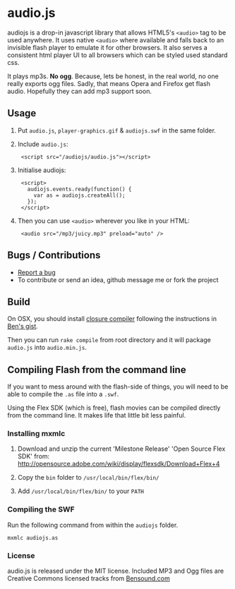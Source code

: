 # audio.js

audiojs is a drop-in javascript library that allows HTML5's `<audio>` tag to
be used anywhere. It uses native `<audio>` where available and falls back
to an invisible flash player to emulate it for other browsers. It also serves
a consistent html player UI to all browsers which can be styled used standard css.

It plays mp3s. **No ogg**. Because, lets be honest, in the real world, no one
really exports ogg files. Sadly, that means Opera and Firefox get flash audio.
Hopefully they can add mp3 support soon.

## Usage

1. Put `audio.js`, `player-graphics.gif` & `audiojs.swf` in the same folder.

2. Include `audio.js`:

        <script src="/audiojs/audio.js"></script>

3. Initialise audiojs:

        <script>
          audiojs.events.ready(function() {
            var as = audiojs.createAll();
          });
        </script>

4. Then you can use `<audio>` wherever you like in your HTML:

        <audio src="/mp3/juicy.mp3" preload="auto" />

## Bugs / Contributions

- [Report a bug](https://github.com/kolber/audiojs/issues)
- To contribute or send an idea, github message me or fork the project

## Build

On OSX, you should install [closure compiler](http://closure-compiler.googlecode.com/files/compiler-latest.zip) following the instructions in
[Ben's gist](https://gist.github.com/739724).

Then you can run `rake compile` from root directory and it will package `audio.js`
into `audio.min.js`.

## Compiling Flash from the command line

If you want to mess around with the flash-side of things, you will need to be
able to compile the `.as` file into a `.swf`.

Using the Flex SDK (which is free), flash movies can be compiled
directly from the command line. It makes life that little bit less painful.

### Installing mxmlc

1. Download and unzip the current 'Milestone Release' 'Open Source Flex SDK' from:
   <http://opensource.adobe.com/wiki/display/flexsdk/Download+Flex+4>

2. Copy the `bin` folder to `/usr/local/bin/flex/bin/`

3. Add `/usr/local/bin/flex/bin/` to your `PATH`

### Compiling the SWF

Run the following command from within the `audiojs` folder.

    mxmlc audiojs.as

### License

audio.js is released under the MIT license. Included MP3 and Ogg files are Creative Commons licensed tracks from [Bensound.com](http://www.bensound.com/)